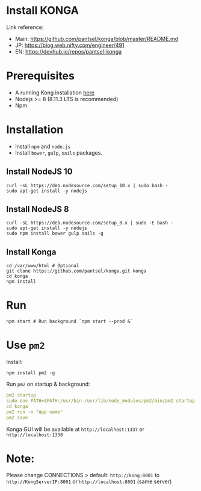 #  Install KONGA
Link reference: 
- Main: https://github.com/pantsel/konga/blob/master/README.md
- JP: https://blog.web.nifty.com/engineer/491
- EN: https://devhub.io/repos/pantsel-konga

# Prerequisites
- A running Kong installation [here](https://github.com/vantruong1810/linux/blob/master/kong.md "Kong installation")
- Nodejs >= 8 (8.11.3 LTS is recommended)
- Npm

# Installation
- Install `npm` and `node.js`
- Install `bower`, `gulp`, `sails` packages.
## Install NodeJS 10
```
curl -sL https://deb.nodesource.com/setup_10.x | sudo bash -
sudo apt-get install -y nodejs
```

## Install NodeJS 8
```
curl -sL https://deb.nodesource.com/setup_8.x | sudo -E bash -
sudo apt-get install -y nodejs
sudo npm install bower gulp sails -g
```

## Install Konga
```
cd /var/www/html # Optional
git clone https://github.com/pantsel/konga.git konga
cd konga
npm install
```
# Run
```
npm start # Run background `npm start --prod &`
```
# Use `pm2`
Install:
```
npm install pm2 -g
```
Run `pm2` on startup & background:
```yaml
pm2 startup
sudo env PATH=$PATH:/usr/bin /usr/lib/node_modules/pm2/bin/pm2 startup systemd -u ubuntu --hp /home/ubuntu
cd konga
pm2 run -n "App name"
pm2 save
```

Konga GUI will be available at `http://localhost:1337` or `http://localhost:1338` 

# Note:
Please change CONNECTIONS > default: `http://kong:8001` to `http://KongServerIP:8001` or `http://localhost:8001` (same server)
